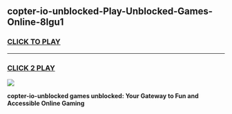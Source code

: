 
## copter-io-unblocked-Play-Unblocked-Games-Online-8lgu1
<h3>
<a href="https://premium76.site?title=copter-io-unblocked&ref=25A">CLICK TO PLAY</a></h3>
<hr>

<h3>
<a href="https://premium76.site?title=copter-io-unblocked&ref=25A">CLICK 2 PLAY</a>
  
</h3>

<a href="https://premium76.site?title=copter-io-unblocked&ref=25A"><img src="https://clearcache.store/games.png"></a>


**copter-io-unblocked games unblocked: Your Gateway to Fun and Accessible Online Gaming**
